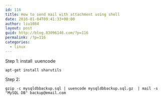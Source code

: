 ```yaml
---
id: 116
title: How to send mail with attachment using shell
date: 2016-01-04T09:41:33+00:00
author: liu1084
layout: post
guid: http://blog.83096146.com/?p=116
permalink: /?p=116
categories:
  - linux
---
```

Step 1: install  uuencode

    apt-get install sharutils
    

Step 2:

    
    gzip -c mysqldbbackup.sql | uuencode mysqldbbackup.sql.gz  | mail -s "MySQL DB" backup@email.com